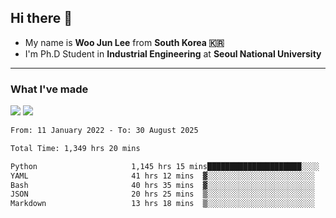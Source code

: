 ## Hi there 👋

- My name is **Woo Jun Lee** from **South Korea 🇰🇷**
- I'm Ph.D Student in **Industrial Engineering** at **Seoul National University**

---

### What I've made

<a href="https://share.streamlit.io/tomtom1103/kuiai_hackathon_2022/main/JL_app.py"><img src="https://img.shields.io/badge/Journey Lee-161B22?style=for-the-badge&logo=streamlit&logoColor=FF4B4B"/></a> <a href="https://jeon-100.github.io/Dangzang/"><img src="https://img.shields.io/badge/당신을 위한 장학금, 당장!-161B22?style=for-the-badge&logo=react&logoColor=#61DAFB"/></a>

<!--START_SECTION:waka-->

```txt
From: 11 January 2022 - To: 30 August 2025

Total Time: 1,349 hrs 20 mins

Python                     1,145 hrs 15 mins█████████████████████░░░░   84.31 %
YAML                       41 hrs 12 mins  ▓░░░░░░░░░░░░░░░░░░░░░░░░   03.03 %
Bash                       40 hrs 35 mins  ▓░░░░░░░░░░░░░░░░░░░░░░░░   02.99 %
JSON                       20 hrs 25 mins  ▒░░░░░░░░░░░░░░░░░░░░░░░░   01.50 %
Markdown                   13 hrs 18 mins  ▒░░░░░░░░░░░░░░░░░░░░░░░░   00.98 %
```

<!--END_SECTION:waka-->
